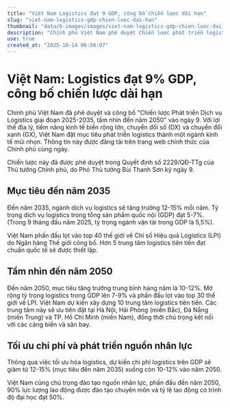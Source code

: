 ```yaml
---
title: "Việt Nam Logistics đạt 9 GDP, công bố chiến lược dài hạn"
slug: "viet-nam-logistics-gdp-chien-luoc-dai-han"
thumbnail: "data/6.images/images/viet-nam-logistics-gdp-chien-luoc-dai-han.webp"
description: "Chính phủ Việt Nam phê duyệt Chiến lược phát triển logistics giai đoạn 2025-2035 và tầm nhìn đến năm 2050, hướng tới mục tiêu tăng tỷ trọng đóng góp vào GDP, cải thiện hiệu quả và đào tạo nhân lực chuyên môn."
use: true
created_at: "2025-10-14 06:56:07"
---
```


# Việt Nam: Logistics đạt 9% GDP, công bố chiến lược dài hạn

Chính phủ Việt Nam đã phê duyệt và công bố "Chiến lược Phát triển Dịch vụ Logistics giai đoạn 2025-2035, tầm nhìn đến năm 2050" vào ngày 9. Với lợi thế địa lý, tiềm năng kinh tế biển rộng lớn, chuyển đổi số (DX) và chuyển đổi xanh (GX), Việt Nam đặt mục tiêu phát triển logistics thành một ngành kinh tế mũi nhọn. Thông tin này được đăng tải trên trang web chính thức của Chính phủ cùng ngày.

Chiến lược này đã được phê duyệt trong Quyết định số 2229/QĐ-TTg của Thủ tướng Chính phủ, do Phó Thủ tướng Bùi Thanh Sơn ký ngày 9.

## Mục tiêu đến năm 2035

Đến năm 2035, ngành dịch vụ logistics sẽ tăng trưởng 12-15% mỗi năm. Tỷ trọng dịch vụ logistics trong tổng sản phẩm quốc nội (GDP) đạt 5-7%. (Trong 9 tháng đầu năm 2025, tỷ trọng ngành vận tải trong GDP là 5,5%).

Việt Nam phấn đấu lọt vào top 40 thế giới về Chỉ số Hiệu quả Logistics (LPI) do Ngân hàng Thế giới công bố. Hơn 5 trung tâm logistics tiên tiến đạt chuẩn quốc tế sẽ được thiết lập.

## Tầm nhìn đến năm 2050

Đến năm 2050, mục tiêu tăng trưởng trung bình hàng năm là 10-12%. Mở rộng tỷ trọng logistics trong GDP lên 7-9% và phấn đấu lọt vào top 30 thế giới về LPI. Việt Nam dự kiến xây dựng 10 trung tâm logistics tiên tiến. Các trung tâm này sẽ ưu tiên đặt tại Hà Nội, Hải Phòng (miền Bắc), Đà Nẵng (miền Trung) và TP. Hồ Chí Minh (miền Nam), đồng thời chú trọng kết nối với các cảng biển và sân bay.

## Tối ưu chi phí và phát triển nguồn nhân lực

Thông qua việc tối ưu hóa logistics, dự kiến chi phí logistics trên GDP sẽ giảm từ 12-15% (mục tiêu đến năm 2035) xuống còn 10-12% vào năm 2050.

Việt Nam cũng chú trọng đào tạo nguồn nhân lực, phấn đấu đến năm 2050, 90% lực lượng lao động được đào tạo chuyên môn và tỷ lệ lao động có trình độ đại học đạt 50%.